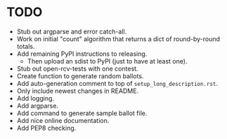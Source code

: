 TODO
====

* Stub out argparse and error catch-all.
* Work on initial "count" algorithm that returns a dict of round-by-round
  totals.
* Add remaining PyPI instructions to releasing.
  - Then upload an sdist to PyPI (just to have at least one).
* Stub out open-rcv-tests with one contest.
* Create function to generate random ballots.
* Add auto-generation comment to top of `setup_long_description.rst`.
* Only include newest changes in README.
* Add logging.
* Add argparse.
* Add command to generate sample ballot file.
* Add nice online documentation.
* Add PEP8 checking.
